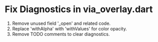# Fix Diagnostics in via_overlay.dart

1. Remove unused field '_open' and related code.
2. Replace 'withAlpha' with 'withValues' for color opacity.
3. Remove TODO comments to clear diagnostics.
